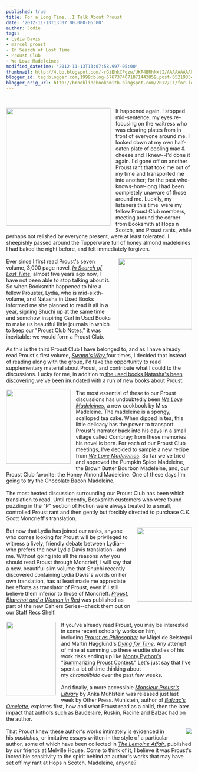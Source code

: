 ```yaml
---
published: true
title: For a Long Time...I Talk About Proust
date: '2012-11-13T13:07:00.000-05:00'
author: Jodie
tags:
- Lydia Davis
- marcel proust
- In Search of Lost Time
- Proust Club
- We Love Madeleines
modified_datetime: '2012-11-13T13:07:58.997-05:00'
thumbnail: http://4.bp.blogspot.com/-rGiEhkCPgzw/UKF4BRhNxtI/AAAAAAAAAkw/DHyEUMpnGuQ/s72-c/Tennis+%25281%2529.jpg
blogger_id: tag:blogger.com,1999:blog-5767374071871443859.post-6521935481828233638
blogger_orig_url: http://brooklinebooksmith.blogspot.com/2012/11/for-long-timei-talk-about-proust_13.html
---
```


<br /><div class="separator" style="clear: both; text-align: center;"><a href="http://4.bp.blogspot.com/-rGiEhkCPgzw/UKF4BRhNxtI/AAAAAAAAAkw/DHyEUMpnGuQ/s1600/Tennis+%25281%2529.jpg" imageanchor="1" style="clear: left; display: inline !important; float: left; margin-bottom: 1em; margin-right: 1em; text-align: center;"><img border="0" height="320" src="http://4.bp.blogspot.com/-rGiEhkCPgzw/UKF4BRhNxtI/AAAAAAAAAkw/DHyEUMpnGuQ/s320/Tennis+%25281%2529.jpg" width="283" /></a></div>It happened again. I stopped mid-sentence, my eyes re-focusing on the waitress who was clearing plates from in front of everyone around me. I looked down at my own half-eaten plate of cooling mac &amp; cheese and I knew--I'd done it again. I'd gone off on another Proust rant that took me out of my time and transported me into another; for the past who-knows-how-long I had been completely unaware of those around me. Luckily, my listeners this time &nbsp;were my fellow Proust Club members, meeting around the corner from Booksmith at Hops n Scotch, and Proust rants, while perhaps not relished by everyone present, were at least tolerated. I sheepishly passed around the Tupperware full of honey almond madeleines I had baked the night before, and felt immediately forgiven.<br /><br /><div class="separator" style="clear: both; text-align: center;"><a href="http://2.bp.blogspot.com/-EgmDzA1ixjU/UKFhX20Ed7I/AAAAAAAAAjs/Poq6Tw6u35c/s1600/tumblr_mc9x7m0UmW1qg8fi5o1_500.jpg" imageanchor="1" style="clear: right; float: right; margin-bottom: 1em; margin-left: 1em;"><img border="0" height="193" src="http://2.bp.blogspot.com/-EgmDzA1ixjU/UKFhX20Ed7I/AAAAAAAAAjs/Poq6Tw6u35c/s200/tumblr_mc9x7m0UmW1qg8fi5o1_500.jpg" width="200" /></a></div>Ever since I first read Proust's seven volume, 3,000 page novel,&nbsp;<i><a href="http://www.brooklinebooksmith-shop.com/book/9780375751547">In Search of Lost Time</a></i>, almost five years ago now, I have not been able to stop talking about it. So when Booksmith happened to hire a fellow Prouster, Lydia, who is mid-sixth-volume, and Natasha in Used Books informed me she planned to read it all in a year, signing Shuchi up at the same time and somehow inspiring Carl in Used Books to make us beautiful little journals in which to keep our "Proust Club Notes," it was inevitable: we would form a Proust Club.<br /><br />As this is the third Proust Club I have belonged to, and as I have already read Proust's first volume,&nbsp;<a href="http://www.brooklinebooksmith-shop.com/book/9780375751547"><i>Swann's Way</i>&nbsp;</a>four times, I decided that instead of reading along with the group, I'd take the opportunity to read supplementary material about Proust, and contribute what I could to the discussions. Lucky for me, in addition to<a href="http://brooklinebooksmith.blogspot.com/2012/11/the-proust-is-in-pudding.html">&nbsp;the used books Natasha's been discovering</a>,we've been inundated with a run of new books about Proust.<br /><br /><a href="http://4.bp.blogspot.com/-eCXMK_K1Z8c/UKFgZF_q24I/AAAAAAAAAjU/2vqREGGIFmw/s1600/we-love-madeleines.jpg" imageanchor="1" style="clear: left; float: left; margin-bottom: 1em; margin-right: 1em;"><img border="0" height="200" src="http://4.bp.blogspot.com/-eCXMK_K1Z8c/UKFgZF_q24I/AAAAAAAAAjU/2vqREGGIFmw/s200/we-love-madeleines.jpg" width="175" /></a>The most essential of these to our Proust discussions has undoubtedly been&nbsp;<i><a href="http://www.brooklinebooksmith-shop.com/book/9781452102900">We Love Madeleines</a></i>, a new cookbook by Miss Madeleine. The madeleine is a spongy, scalloped tea cake. When dipped in tea, this little delicacy has the power to transport Proust's narrator back into his days in a small village called Combray; from these memories his novel is born. For each of our Proust Club meetings, I've decided to sample a new recipe from&nbsp;<i><a href="http://www.brooklinebooksmith-shop.com/book/9781452102900">We Love Madeleines</a></i>. So far we've tried and approved the Pumpkin Spice Madeleine, the Brown Butter Bourbon Madeleine, and, our Proust Club favorite: the Honey Almond Madeleine. One of these days I'm going to try the Chocolate Bacon Madeleine.<br /><br />The most heated discussion surrounding our Proust Club has been which translation to read. Until recently, Booksmith customers who were found puzzling in the "P" section of Fiction were always treated to a small, controlled Proust rant and then gently but forcibly directed to purchase C.K. Scott Moncrieff's translation.<span style="text-align: center;">&nbsp;</span><br /><div class="" style="clear: both; text-align: center;"><br /></div><a href="http://4.bp.blogspot.com/-d2JuMBy4L2c/UKFjJMH2vkI/AAAAAAAAAkM/F2PxOB0NtzU/s1600/482.jpg" imageanchor="1" style="clear: right; float: right; margin-bottom: 1em; margin-left: 1em;"><img border="0" height="200" src="http://4.bp.blogspot.com/-d2JuMBy4L2c/UKFjJMH2vkI/AAAAAAAAAkM/F2PxOB0NtzU/s200/482.jpg" width="149" /></a>But now that Lydia has joined our ranks, anyone who comes looking for Proust will be&nbsp;privileged&nbsp;to witness a lively, friendly debate between Lydia--who prefers the new Lydia Davis translation--and me. Without going into all the reasons why you should read Proust through Moncrieff, I will say that a new,&nbsp;beautiful&nbsp;slim volume that Shuchi recently discovered containing Lydia Davis's words on her own translation, has at least made me appreciate her efforts as translator of Proust, even if I still believe them inferior to those of Moncrieff.&nbsp;<i><a href="http://www.brooklinebooksmith-shop.com/book/9780955296352">Proust, Blanchot and a Woman in Red</a></i>&nbsp;was published as part of the new Cahiers Series--check them out on our Staff Recs Shelf.<br /><br /><a href="http://2.bp.blogspot.com/-wB0TeaZDigw/UKFglQ3hyfI/AAAAAAAAAjc/OoxpnQutTdI/s1600/9781590515662.jpg" imageanchor="1" style="clear: left; float: left; margin-bottom: 1em; margin-right: 1em;"><img border="0" height="200" src="http://2.bp.blogspot.com/-wB0TeaZDigw/UKFglQ3hyfI/AAAAAAAAAjc/OoxpnQutTdI/s200/9781590515662.jpg" width="135" /></a>If you've already read Proust, you may be interested in some recent scholarly works on him, including&nbsp;<i><a href="http://www.brooklinebooksmith-shop.com/book/9780415584319">Proust as Philosopher</a></i>&nbsp;by Migel de Beistegui and Martin Hagglund's&nbsp;<i><a href="http://www.brooklinebooksmith-shop.com/book/9780674066328">Dying for Time</a></i>. Any attempt of mine at summing up these erudite studies of his work risks ending up like&nbsp;<a href="http://www.youtube.com/watch?v=uwAOc4g3K-g">Monty Python's "Summarizing Proust Contest."</a>&nbsp;Let's just say that I've spent a lot of time thinking about my&nbsp;<i>chronolibido</i>&nbsp;over the past few weeks.<br /><br />And finally, a more accessible&nbsp;<i><a href="http://www.brooklinebooksmith-shop.com/book/9781590515662">Monsieur Proust's Library</a></i>&nbsp;by Anka Muhlstein was released just last week by Other Press. Muhlstein, author of&nbsp;<i><a href="http://www.brooklinebooksmith-shop.com/book/9781590514733">Balzac's Omelette</a></i>, explores first, how and what Proust read as a child, then the later impact that authors such as Baudelaire, Ruskin, Racine and Balzac had on the author.<br /><br /><div class="separator" style="clear: both; text-align: center;"><a href="http://4.bp.blogspot.com/-h0ca0IAto0U/UKFgzC_vDPI/AAAAAAAAAjk/1E6yTeyJNBI/s1600/FC9781933633411.JPG" imageanchor="1" style="clear: right; float: right; margin-bottom: 1em; margin-left: 1em;"><img border="0" src="http://4.bp.blogspot.com/-h0ca0IAto0U/UKFgzC_vDPI/AAAAAAAAAjk/1E6yTeyJNBI/s1600/FC9781933633411.JPG" /></a></div>That Proust knew these author's works intimately is evidenced in his&nbsp;<i>pastiches</i>, or imitative essays written in the style of a particular author, some of which have been collected in&nbsp;<i><a href="http://www.brooklinebooksmith-shop.com/book/9781933633411">The Lemoine Affair</a></i>, published by our friends at Melville House. Come to think of it, I believe it was Proust's incredible&nbsp;sensitivity to&nbsp;the spirit behind an author's works that may have set off my rant at Hops n Scotch. Madeleine, anyone?<br /><br /><br />